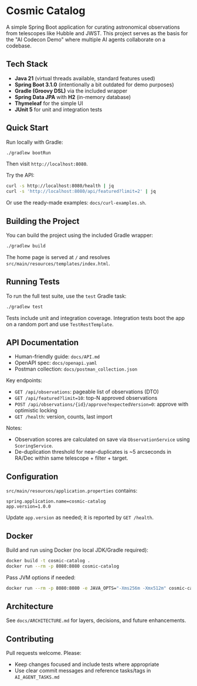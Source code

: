 # Cosmic Catalog

A simple Spring Boot application for curating astronomical observations from telescopes like Hubble and JWST. This project serves as the basis for the "AI Codecon Demo" where multiple AI agents collaborate on a codebase.

## Tech Stack

*   **Java 21** (virtual threads available, standard features used)
*   **Spring Boot 3.1.0** (intentionally a bit outdated for demo purposes)
*   **Gradle (Groovy DSL)** via the included wrapper
*   **Spring Data JPA** with **H2** (in-memory database)
*   **Thymeleaf** for the simple UI
*   **JUnit 5** for unit and integration tests

## Quick Start

Run locally with Gradle:

```bash
./gradlew bootRun
```

Then visit `http://localhost:8080`.

Try the API:

```bash
curl -s http://localhost:8080/health | jq
curl -s 'http://localhost:8080/api/featured?limit=2' | jq
```

Or use the ready-made examples: `docs/curl-examples.sh`.

## Building the Project

You can build the project using the included Gradle wrapper:

```bash
./gradlew build
```

The home page is served at `/` and resolves `src/main/resources/templates/index.html`.

## Running Tests

To run the full test suite, use the `test` Gradle task:

```bash
./gradlew test
```

Tests include unit and integration coverage. Integration tests boot the app on a random port and use `TestRestTemplate`.

## API Documentation

- Human-friendly guide: `docs/API.md`
- OpenAPI spec: `docs/openapi.yaml`
- Postman collection: `docs/postman_collection.json`

Key endpoints:
- `GET /api/observations`: pageable list of observations (DTO)
- `GET /api/featured?limit=10`: top-N approved observations
- `POST /api/observations/{id}/approve?expectedVersion=0`: approve with optimistic locking
- `GET /health`: version, counts, last import

Notes:
- Observation scores are calculated on save via `ObservationService` using `ScoringService`.
- De-duplication threshold for near-duplicates is ~5 arcseconds in RA/Dec within same telescope + filter + target.

## Configuration

`src/main/resources/application.properties` contains:

```
spring.application.name=cosmic-catalog
app.version=1.0.0
```

Update `app.version` as needed; it is reported by `GET /health`.

## Docker

Build and run using Docker (no local JDK/Gradle required):

```bash
docker build -t cosmic-catalog .
docker run --rm -p 8080:8080 cosmic-catalog
```

Pass JVM options if needed:

```bash
docker run --rm -p 8080:8080 -e JAVA_OPTS="-Xms256m -Xmx512m" cosmic-catalog
```

## Architecture

See `docs/ARCHITECTURE.md` for layers, decisions, and future enhancements.

## Contributing

Pull requests welcome. Please:
- Keep changes focused and include tests where appropriate
- Use clear commit messages and reference tasks/tags in `AI_AGENT_TASKS.md`
